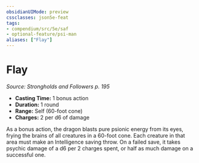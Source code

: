 ```yaml
---
obsidianUIMode: preview
cssclasses: json5e-feat
tags:
- compendium/src/5e/saf
- optional-feature/psi-man
aliases: ["Flay"]
---
```

# Flay
*Source: Strongholds and Followers p. 195*  

- **Casting Time:** 1 bonus action  
- **Duration:** 1 round  
- **Range:** Self (60-foot cone)  
- **Charges:** 2 per d6 of damage  

As a bonus action, the dragon blasts pure psionic energy from its eyes, frying the brains of all creatures in a 60-foot cone. Each creature in that area must make an Intelligence saving throw. On a failed save, it takes psychic damage of a d6 per 2 charges spent, or half as much damage on a successful one.